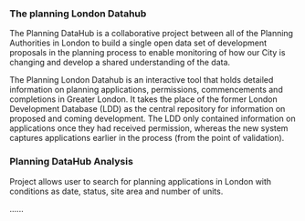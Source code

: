 ### The planning London Datahub 
The Planning DataHub is a collaborative project between all of the Planning Authorities in London to build a single open data set of development proposals in the planning process to enable monitoring of how our City is changing and develop a shared understanding of the data.

The Planning London Datahub is an interactive tool that holds detailed information on planning applications, permissions, commencements and completions in Greater London. It takes the place of the former London Development Database (LDD) as the central repository for information on proposed and coming development. The LDD only contained information on applications once they had received permission, whereas the new system captures applications earlier in the process (from the point of validation).

### Planning DataHub Analysis
Project allows user to search for planning applications in London with conditions as date, status, site area and number of units. 

......
